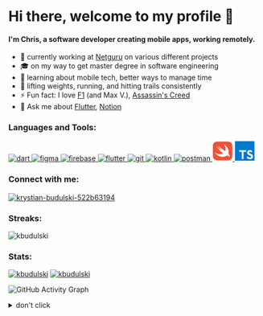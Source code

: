 Hi there, welcome to my profile 👋
=
#### I'm Chris, a software developer creating mobile apps, working remotely.

- 🔭 currently working at [Netguru](https://www.netguru.com) on various different projects 
- 🎓 on my way to get master degree in software engineering
- 🌱 learning about mobile tech, better ways to manage time
- 🥏 lifting weights, running, and hitting trails consistently
- ⚡ Fun fact: I love [F1](https://f1tv.formula1.com/) (and Max V.), [Assassin's Creed](https://www.ubisoft.com/en-gb/game/assassins-creed)
- 💬 Ask me about [Flutter](https://flutter.dev), [Notion](https://www.notion.so)

<h3 align="left">Languages and Tools:</h3>
<p align="left"> <a href="https://dart.dev" target="_blank" rel="noreferrer"> <img src="https://www.vectorlogo.zone/logos/dartlang/dartlang-icon.svg" alt="dart" width="40" height="40"/> </a> <a href="https://www.figma.com/" target="_blank" rel="noreferrer"> <img src="https://www.vectorlogo.zone/logos/figma/figma-icon.svg" alt="figma" width="40" height="40"/> </a> <a href="https://firebase.google.com/" target="_blank" rel="noreferrer"> <img src="https://www.vectorlogo.zone/logos/firebase/firebase-icon.svg" alt="firebase" width="40" height="40"/> </a> <a href="https://flutter.dev" target="_blank" rel="noreferrer"> <img src="https://www.vectorlogo.zone/logos/flutterio/flutterio-icon.svg" alt="flutter" width="40" height="40"/> </a> <a href="https://git-scm.com/" target="_blank" rel="noreferrer"> <img src="https://www.vectorlogo.zone/logos/git-scm/git-scm-icon.svg" alt="git" width="40" height="40"/> </a> <a href="https://kotlinlang.org" target="_blank" rel="noreferrer"> <img src="https://www.vectorlogo.zone/logos/kotlinlang/kotlinlang-icon.svg" alt="kotlin" width="40" height="40"/> </a> <a href="https://postman.com" target="_blank" rel="noreferrer"> <img src="https://www.vectorlogo.zone/logos/getpostman/getpostman-icon.svg" alt="postman" width="40" height="40"/> </a> <a href="https://developer.apple.com/swift/" target="_blank" rel="noreferrer"> <img src="https://raw.githubusercontent.com/devicons/devicon/master/icons/swift/swift-original.svg" alt="swift" width="40" height="40"/> </a> <a href="https://www.typescriptlang.org/" target="_blank" rel="noreferrer"> <img src="https://raw.githubusercontent.com/devicons/devicon/master/icons/typescript/typescript-original.svg" alt="typescript" width="40" height="40"/> </a> </p>

<h3 align="left">Connect with me:</h3>
<p align="left">
<a href="https://linkedin.com/in/krystian-budulski-522b63194" target="blank"><img align="center" src="https://raw.githubusercontent.com/rahuldkjain/github-profile-readme-generator/master/src/images/icons/Social/linked-in-alt.svg" alt="krystian-budulski-522b63194" height="30" width="40" /></a>
</p>

<h3 align="left">Streaks:</h3>
<a><img src="https://github-readme-streak-stats.herokuapp.com/?user=kbudulski&i&date_format=j%20M%5B%20Y%5D&count_private=true&theme=dark&background=24292E" alt="kbudulski"  height="192px"/></a>

<h3 align="left">Stats:</h3>

<a href="https://github.com/anuraghazra/github-readme-stats"><img  alt="kbudulski" src="https://github-readme-stats.vercel.app/api/?username=kbudulski&show_icons=true&include_all_commits=true&count_private=true&bg_color=24292E&title_color=9acd32&icon_color=9acd32&text_color=FFFFFF" height="192px"/></a> <a href="https://github.com/anuraghazra/github-readme-stats"><img alt="kbudulski" src="https://github-readme-stats.vercel.app/api/top-langs/?username=kbudulski&langs_count=8&layout=compact&bg_color=24292E&title_color=FFFFFF&text_color=FFFFFF" height="192px"/></a>

![GitHub Activity Graph](https://activity-graph.herokuapp.com/graph?username=kbudulski&bg_color=24292E&color=FFFFFF&line=f50057&point=8FA5B4&hide_border=false&radius=8&custom_title=Contribution%20graph)  

<details>
  <summary>don't click</summary>
  <br/>
  Hey, told you not to click! I apologize for this cat sleeping in my readme. I don't want to wake him up, so just stashed him here 😅
  <br/>
  <br/>
  <img src="https://media.giphy.com/media/ix8dIWbEovToc/giphy.gif" alt="description of gif" /> 
</details>
